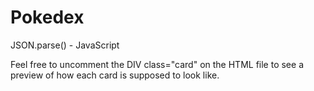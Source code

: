 # Pokedex
JSON.parse() - JavaScript

Feel free to uncomment the DIV class="card" on the HTML file to see a preview of how each card is supposed to look like.
